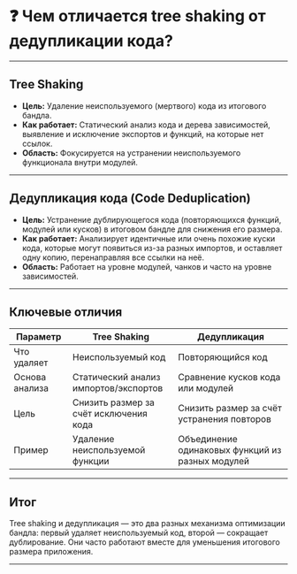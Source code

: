 # ❓ Чем отличается tree shaking от дедупликации кода?

---

## Tree Shaking

- **Цель:** Удаление неиспользуемого (мертвого) кода из итогового бандла.  
- **Как работает:** Статический анализ кода и дерева зависимостей, выявление и исключение экспортов и функций, на которые нет ссылок.  
- **Область:** Фокусируется на устранении неиспользуемого функционала внутри модулей.

---

## Дедупликация кода (Code Deduplication)

- **Цель:** Устранение дублирующегося кода (повторяющихся функций, модулей или кусков) в итоговом бандле для снижения его размера.  
- **Как работает:** Анализирует идентичные или очень похожие куски кода, которые могут появиться из-за разных импортов, и оставляет одну копию, перенаправляя все ссылки на неё.  
- **Область:** Работает на уровне модулей, чанков и часто на уровне зависимостей.

---

## Ключевые отличия

| Параметр         | Tree Shaking                            | Дедупликация                     |
|------------------|---------------------------------------|---------------------------------|
| Что удаляет      | Неиспользуемый код                    | Повторяющийся код               |
| Основа анализа   | Статический анализ импортов/экспортов| Сравнение кусков кода или модулей|
| Цель             | Снизить размер за счёт исключения кода| Снизить размер за счёт устранения повторов|
| Пример           | Удаление неиспользуемой функции       | Объединение одинаковых функций из разных модулей |

---

## Итог

Tree shaking и дедупликация — это два разных механизма оптимизации бандла: первый удаляет неиспользуемый код, второй — сокращает дублирование. Они часто работают вместе для уменьшения итогового размера приложения.

---
